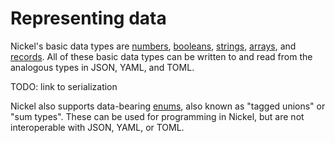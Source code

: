 # Representing data

Nickel's basic data types are [numbers](numbers.md),
[booleans](booleans.md), [strings](strings.md), [arrays](arrays.md),
and [records](records.md). All of these basic data types can be written
to and read from the analogous types in JSON, YAML, and TOML.

TODO: link to serialization

Nickel also supports data-bearing [enums](enums.md), also known as
"tagged unions" or "sum types". These can be used for programming in
Nickel, but are not interoperable with JSON, YAML, or TOML.
